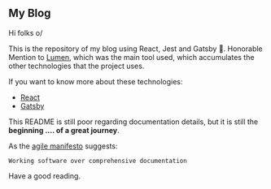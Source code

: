 ## My Blog

Hi folks o/

This is the repository of my blog using React, Jest and Gatsby :rocket:. Honorable Mention to [Lumen](https://lumen.netlify.com/), which was the main tool used, which accumulates the other technologies that the project uses.

If you want to know more about these technologies:

- [React](https://reactjs.org/)
- [Gatsby](https://www.gatsbyjs.org/)

This README is still poor regarding documentation details, but it is still the **beginning .... of a great journey**.

As the [agile manifesto]((https://agilemanifesto.org/):) suggests:

```
Working software over comprehensive documentation
```

Have a good reading.
